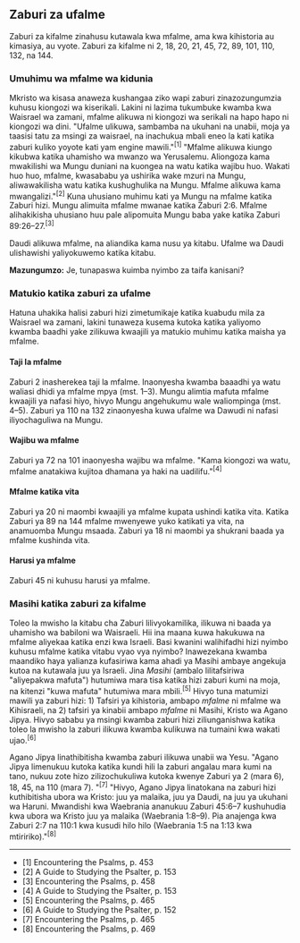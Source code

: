 ## Zaburi za ufalme

Zaburi za kifalme zinahusu kutawala kwa mfalme, ama kwa kihistoria au kimasiya, au vyote. Zaburi za kifalme ni 2, 18, 20, 21, 45, 72, 89, 101, 110, 132, na 144.

### Umuhimu wa mfalme wa kidunia

Mkristo wa kisasa anaweza kushangaa ziko wapi zaburi zinazozungumzia kuhusu kiongozi wa kiserikali. Lakini ni lazima tukumbuke kwamba kwa Waisrael wa zamani, mfalme alikuwa ni kiongozi wa serikali na hapo hapo ni kiongozi wa dini. "Ufalme ulikuwa, sambamba na ukuhani na unabii, moja ya taasisi tatu za msingi za waisrael, na inachukua mbali eneo la kati katika zaburi kuliko yoyote kati yam engine mawili."<sup>[1]</sup> "Mfalme alikuwa kiungo kikubwa katika uhamisho wa mwanzo wa Yerusalemu. Aliongoza kama mwakilishi wa Mungu duniani na kuongea na watu katika wajibu huo. Wakati huo huo, mfalme, kwasababu ya ushirika wake mzuri na Mungu, aliwawakilisha watu katika kushughulika na Mungu. Mfalme alikuwa kama mwangalizi."<sup>[2]</sup> Kuna uhusiano muhimu kati ya Mungu na mfalme katika Zaburi hizi. Mungu alimuita mfalme mwanae katika Zaburi 2:6. Mfalme alihakikisha uhusiano huu pale alipomuita Mungu baba yake katika Zaburi 89:26–27.<sup>[3]</sup>

Daudi alikuwa mfalme, na aliandika kama nusu ya kitabu. Ufalme wa Daudi ulishawishi yaliyokuwemo katika kitabu.

**Mazungumzo:** Je, tunapaswa kuimba nyimbo za taifa kanisani?

### Matukio katika zaburi za ufalme

Hatuna uhakika halisi zaburi hizi zimetumikaje katika kuabudu mila za Waisrael wa zamani, lakini tunaweza kusema kutoka katika yaliyomo kwamba baadhi yake zilikuwa kwaajili ya matukio muhimu katika maisha ya mfalme.

#### Taji la mfalme

Zaburi 2 inasherekea taji la mfalme. Inaonyesha kwamba baaadhi ya watu waliasi dhidi ya mfalme mpya (mst. 1–3). Mungu alimtia mafuta mfalme kwaajili ya nafasi hiyo, hivyo Mungu angehukumu wale waliompinga (mst. 4–5). Zaburi ya 110 na 132 zinaonyesha kuwa ufalme wa Dawudi ni nafasi iliyochaguliwa na Mungu.

#### Wajibu wa mfalme

Zaburi ya 72 na 101 inaonyesha wajibu wa mfalme. "Kama kiongozi wa watu, mfalme anatakiwa kujitoa dhamana ya haki na uadilifu."<sup>[4]</sup>

#### Mfalme katika vita

Zaburi ya 20 ni maombi kwaajili ya mfalme kupata ushindi katika vita. Katika Zaburi ya 89 na 144 mfalme mwenyewe yuko katikati ya vita, na anamuomba Mungu msaada. Zaburi ya 18 ni maombi ya shukrani baada ya mfalme kushinda vita.

#### Harusi ya mfalme

Zaburi 45 ni kuhusu harusi ya mfalme.

### Masihi katika zaburi za kifalme

Toleo la mwisho la kitabu cha Zaburi lilivyokamilika, ilikuwa ni baada ya uhamisho wa babiloni wa Waisraeli. Hii ina maana kuwa hakukuwa na mfalme aliyekaa katika enzi kwa Israeli. Basi kwanini walihifadhi hizi nyimbo kuhusu mfalme katika vitabu vyao vya nyimbo? Inawezekana kwamba maandiko haya yalianza kufasiriwa kama ahadi ya Masihi ambaye angekuja kutoa na kutawala juu ya Israeli. Jina _Masihi_ (ambalo lilitafsiriwa "aliyepakwa mafuta") hutumiwa mara tisa katika hizi zaburi kumi na moja, na kitenzi "kuwa mafuta" hutumiwa mara mbili.<sup>[5]</sup> Hivyo tuna matumizi mawili ya zaburi hizi: 1) Tafsiri ya kihistoria, ambapo _mfalme_ ni mfalme wa Kihisraeli, na 2) tafsiri ya kinabii ambapo _mfalme_ ni Masihi, Kristo wa Agano Jipya. Hivyo sababu ya msingi kwamba zaburi hizi ziliunganishwa katika toleo la mwisho la zaburi ilikuwa kwamba kulikuwa na tumaini kwa wakati ujao.<sup>[6]</sup>

Agano Jipya linathibitisha kwamba zaburi ilikuwa unabii wa Yesu. "Agano Jipya limenukuu kutoka katika kundi hili la zaburi angalau mara kumi na tano, nukuu zote hizo zilizochukuliwa kutoka kwenye Zaburi ya 2 (mara 6), 18, 45, na 110 (mara 7). "<sup>[7]</sup> "Hivyo, Agano Jipya linatokana na zaburi hizi kuthibitisha ubora wa Kristo: juu ya malaika, juu ya Daudi, na juu ya ukuhani wa Haruni. Mwandishi kwa Waebrania ananukuu Zaburi 45:6–7 kushuhudia kwa ubora wa Kristo juu ya malaika (Waebrania 1:8–9). Pia anajenga kwa Zaburi 2:7 na 110:1 kwa kusudi hilo hilo (Waebrania 1:5 na 1:13 kwa mtiririko)."<sup>[8]</sup>

----------------------------------------------------------------

* [1] Encountering the Psalms, p. 453
* [2] A Guide to Studying the Psalter, p. 153
* [3] Encountering the Psalms, p. 458
* [4] A Guide to Studying the Psalter, p. 153
* [5] Encountering the Psalms, p. 465
* [6] A Guide to Studying the Psalter, p. 152
* [7] Encountering the Psalms, p. 465
* [8] Encountering the Psalms, p. 469


